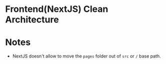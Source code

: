 # Frontend(NextJS) Clean Architecture

# Notes

- NextJS doesn't allow to move the `pages` folder out of `src` or `/` base path.
